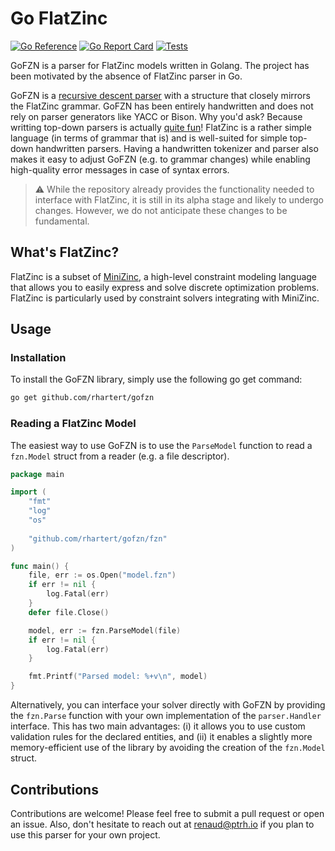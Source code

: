 # Go FlatZinc

[![Go Reference](https://pkg.go.dev/badge/github.com/rhartert/gofzn.svg)](https://pkg.go.dev/github.com/rhartert/gofzn)
[![Go Report Card](https://goreportcard.com/badge/github.com/rhartert/gofzn)](https://goreportcard.com/report/github.com/rhartert/gofzn)
[![Tests](https://github.com/rhartert/gofzn/actions/workflows/test.yml/badge.svg)](https://github.com/rhartert/gofzn/actions/workflows/test.yml)

GoFZN is a parser for FlatZinc models written in Golang. The project has been
motivated by the absence of FlatZinc parser in Go.

GoFZN is a [recursive descent parser] with a structure that closely mirrors the 
FlatZinc grammar. GoFZN has been entirely handwritten and does not rely on 
parser generators like YACC or Bison. Why you'd ask? Because writting top-down 
parsers is actually [quite fun]! FlatZinc is a rather simple language (in terms 
of grammar that is) and is well-suited for simple top-down handwritten parsers. 
Having a handwritten tokenizer and parser also makes it easy to adjust GoFZN 
(e.g. to grammar changes) while enabling high-quality error messages in case of 
syntax errors. 

> ⚠️ While the repository already provides the functionality needed to interface 
> with FlatZinc, it is still in its alpha stage and likely to undergo changes. 
> However, we do not anticipate these changes to be fundamental.

## What's FlatZinc?

FlatZinc is a subset of [MiniZinc], a high-level constraint modeling language 
that allows you to easily express and solve discrete optimization problems. 
FlatZinc is particularly used by constraint solvers integrating with MiniZinc.

## Usage

### Installation

To install the GoFZN library, simply use the following go get command:

```bash
go get github.com/rhartert/gofzn
```

### Reading a FlatZinc Model

The easiest way to use GoFZN is to use the `ParseModel` function to read a 
`fzn.Model` struct from a reader (e.g. a file descriptor).

```go
package main 

import (
    "fmt"
    "log"
    "os"
    
    "github.com/rhartert/gofzn/fzn"
)

func main() {
    file, err := os.Open("model.fzn")
    if err != nil {
        log.Fatal(err)
    }
    defer file.Close()

    model, err := fzn.ParseModel(file)
    if err != nil {
        log.Fatal(err)
    }

    fmt.Printf("Parsed model: %+v\n", model)
}
```

Alternatively, you can interface your solver directly with GoFZN by providing 
the `fzn.Parse` function with your own implementation of the `parser.Handler`
interface. This has two main advantages: (i) it allows you to use custom 
validation rules for the declared entities, and (ii) it enables a slightly more 
memory-efficient use of the library by avoiding the creation of the `fzn.Model` 
struct.

## Contributions

Contributions are welcome! Please feel free to submit a pull request or open an 
issue. Also, don't hesitate to reach out at [renaud@ptrh.io] if you plan to use
this parser for your own project.

[renaud@ptrh.io]: mailto:renaud@ptrh.io
[MiniZinc]: https://www.minizinc.org/
[quite fun]: https://www.youtube.com/watch?v=HxaD_trXwRE
[recursive descent parser]: https://en.wikipedia.org/wiki/Recursive_descent_parser